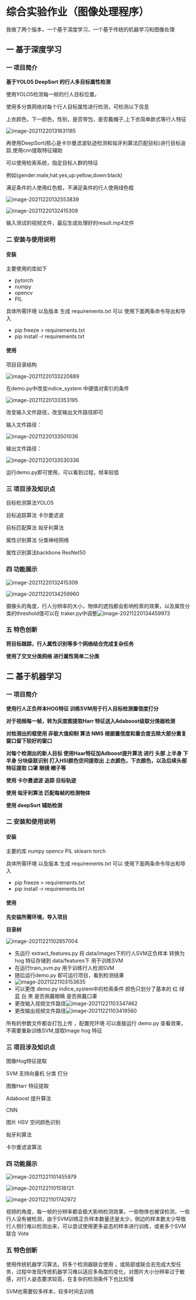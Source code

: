 # 综合实验作业（图像处理程序）


我做了两个版本，一个基于深度学习，一个基于传统的机器学习和图像处理

## 一 基于深度学习

### 一 项目简介

**基于YOLO5 DeepSort 的行人多目标属性检测**

使用YOLO5检测每一帧的行人目标位置，

使用多分类网络对每个行人目标属性进行检测，可检测以下信息

上衣颜色，下一颜色，性别，是否带包，是否戴帽子,上下衣简单款式等行人特征

![image-20211220131631185](综合实验作业（图像处理程序）V2.assets/image-20211220131631185.png)

再使用DeepSort(核心是卡尔曼滤波轨迹检测和匈牙利算法匹配目标)进行目标追踪,使用cnn提取特征辅助

可以使用检索系统，指定目标人群的特征

例如(gender:male,hat:yes,up:yellow,down:black)

满足条件的人使用红色框，不满足条件的行人使用绿色框

![image-20211220132553839](综合实验作业（图像处理程序）V2.assets/image-20211220132553839.png)

![image-20211220132415309](综合实验作业（图像处理程序）V2.assets/image-20211220132415309.png)

输入测试的视频文件，最后生成处理好的result.mp4文件

### 二 安装与使用说明

#### 安装

主要使用的库如下

- pytorch
- numpy
- opencv
- PIL

具体所需环境 以及版本 生成 requirements.txt 可以 使用下面两条命令导出和导入

- pip freeze > requirements.txt
- pip install -r requirements.txt

#### 使用

项目目录结构

![image-20211220133220889](综合实验作业（图像处理程序）V2.assets/image-20211220133220889.png)

在demo.py中改变indice_system 中键值对索引的条件

![image-20211220133353195](综合实验作业（图像处理程序）V2.assets/image-20211220133353195.png)

改变输入文件路径，改变输出文件路径即可

输入文件路径：

![image-20211220133501036](综合实验作业（图像处理程序）V2.assets/image-20211220133501036.png)

输出文件路径：

![image-20211220133530336](综合实验作业（图像处理程序）V2.assets/image-20211220133530336.png)

运行demo.py即可使用，可以看到过程，帧率较低

### 三 项目涉及知识点

目标检测算法YOLO5

目标追踪算法 卡尔曼滤波

目标匹配算法  匈牙利算法

属性识别算法  分类神经网络 

属性识别算法backbone ResNet50

### 四 功能展示

![image-20211220132415309](综合实验作业（图像处理程序）V2.assets/image-20211220132415309.png)

![image-20211220134259960](综合实验作业（图像处理程序）V2.assets/image-20211220134259960.png)

摄像头的角度，行人分辨率的大小，物体的遮挡都会影响检索的效果，以及属性分类的threshold值可以在 traker.py中调整![image-20211220134459973](综合实验作业（图像处理程序）V2.assets/image-20211220134459973.png)

### 五 特色创新

**将目标跟踪，行人属性识别等多个网络结合完成复杂任务**

**使用了交叉分类网络 进行属性简单二分类**

## 二 基于机器学习

### 一 项目简介

**使用行人正负样本HOG特征 训练SVM用于行人目标检测置信度打分**

**对于视频每一帧，转为灰度图提取Harr 特征送入Adaboost级联分类器检测**

**对检测出的框使用 非极大值抑制 算法 NMS 根据置信度和重合度去除大部分重复窗口留下较好的窗口**

**对每个检测出的新人目标 使用Haar特征加Adboost提升算法 进行 头部 上半身 下半身 分块级联识别 打入HSI颜色空间提取出 上衣颜色，下衣颜色，以及后续头部特征提取 口罩 眼镜 帽子等**

**使用 卡尔曼滤波 追踪 目标轨迹**

**使用  匈牙利算法 匹配每帧的检测物体**

**使用 deepSort 辅助检测**

### 二 安装和使用说明

#### 安装

主要的库 numpy opencv PIL sklearn torch

具体所需环境 以及版本 生成 requirements.txt 可以 使用下面两条命令导出和导入

- pip freeze > requirements.txt
- pip install -r requirements.txt

#### 使用

**先安装所需环境，导入项目**

**目录树**

![image-20211221102857004](综合实验作业（图像处理程序）V2.assets/image-20211221102857004.png)

- 先运行 extract_features.py 将 data/images下的行人SVM正负样本 转换为 hog 特征存储到 data/features下 用于训练SVM
- 在运行train_svm.py 用于训练行人检测SVM
- 随后运行demo.py 即可运行项目，看到检测结果
- ![image-20211221103153635](综合实验作业（图像处理程序）V2.assets/image-20211221103153635.png)
- 可以更改 demo.py indice_system中的检索条件 颜色只划分了基本的 红 绿 蓝 白 黑 是否佩戴眼睛 是否佩戴口罩
- 更改输入视频文件路径![image-20211221103347462](综合实验作业（图像处理程序）V2.assets/image-20211221103347462.png)
- 更改输出视频文件路径![image-20211221103419560](综合实验作业（图像处理程序）V2.assets/image-20211221103419560.png)

所有的参数文件都会打包上传 ，配置完环境 可以直接运行 demo.py 查看效果，不需要重新训练SVM,提取Image hog 特征

### 三 项目涉及知识点

图像Hog特征提取

SVM 支持向量机 分类 打分

图像Harr 特征提取

Adaboost 提升算法

CNN

图片 HSV 空间颜色识别

匈牙利算法

卡尔曼滤波算法

### 四 功能展示

![image-20211221101455979](综合实验作业（图像处理程序）V2.assets/image-20211221101455979.png)

![image-20211221101518121](综合实验作业（图像处理程序）V2.assets/image-20211221101518121.png)

![image-20211221101742972](综合实验作业（图像处理程序）V2.assets/image-20211221101742972.png)

视频的角度，每一帧的分辨率都会极大影响检测效果，一些物体也被误检测，一些行人没有被检测，由于SVM训练正负样本数量还是太少，侧边的样本数太少导致行人侧行难以检测出来，可以尝试使用更多姿态的样本进行训练，或者多个SVM联合 Vote

### 五 特色创新

使用传统机器学习算法，将多个检测器联合使用 ，或局部或联合去完成大型任务，过程中发现传统机器学习难以适应多角度的变化，对图片大小分辨率过于敏感，对行人姿态要求较高，在复杂的检测条件下也比较慢

SVM也需要较多样本，较多时间去训练



